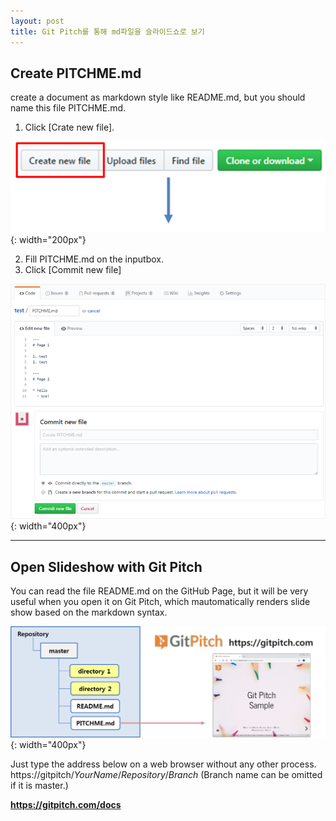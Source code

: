 ```yaml
---
layout: post
title: Git Pitch를 통해 md파일을 슬라이드쇼로 보기
---
```


## Create PITCHME.md

create a document as markdown style like README.md, but you should name this file PITCHME.md.

1. Click [Crate new file].

![Create PITCHME.md](../images/create_pitchme_1.png){: width="200px"}

2. Fill PITCHME.md on the inputbox.
3. Click [Commit new file]

![Create PITCHME.md](../images/create_pitchme_2.png){: width="400px"}

---

## Open Slideshow with Git Pitch

You can read the file README.md on the GitHub Page, but it will be very useful when you open it on Git Pitch, which mautomatically renders slide show based on the markdown syntax.

![Open GitHub md file from GitPitch](../images/github_to_gitpitch.png){: width="400px"}

Just type the address below on a web browser without any other process.
https://gitpitch/*YourName*/*Repository*/*Branch*
(Branch name can be omitted if it is master.)

**https://gitpitch.com/docs**
